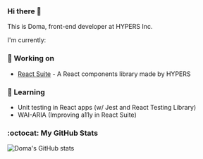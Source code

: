 ### Hi there 👋

This is Doma, front-end developer at HYPERS Inc.

I'm currently:

<!--
**SevenOutman/SevenOutman** is a ✨ _special_ ✨ repository because its `README.md` (this file) appears on your GitHub profile.

Here are some ideas to get you started:

- 🔭 I’m currently working on ...
- 🌱 I’m currently learning ...
- 👯 I’m looking to collaborate on ...
- 🤔 I’m looking for help with ...
- 💬 Ask me about ...
- 📫 How to reach me: ...
- 😄 Pronouns: ...
- ⚡ Fun fact: ...
-->

### 🔭 Working on
- [React Suite](https://github.com/rsuite) - A React components library made by HYPERS

### 🌱 Learning
- Unit testing in React apps (w/ Jest and React Testing Library)
- WAI-ARIA (Improving a11y in React Suite)

### :octocat: My GitHub Stats
![Doma's GitHub stats](https://github-readme-stats.vercel.app/api?username=SevenOutman&hide_title=true&show_icons=true&icon_color=0366d6)
